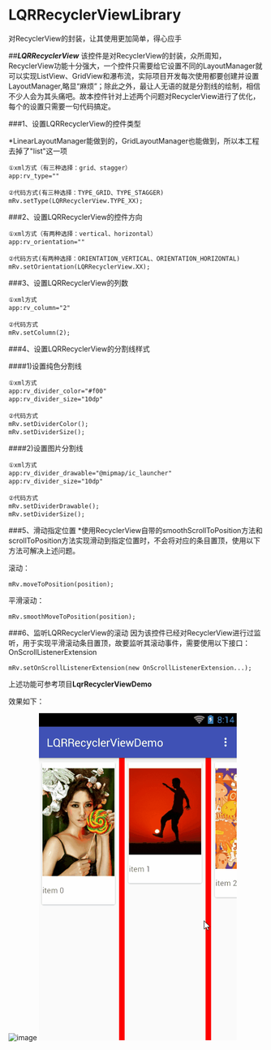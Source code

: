 # LQRRecyclerViewLibrary
对RecyclerView的封装，让其使用更加简单，得心应手

##***LQRRecyclerView***
该控件是对RecyclerView的封装，众所周知，RecyclerView功能十分强大，一个控件只需要给它设置不同的LayoutManager就可以实现ListView、GridView和瀑布流，实际项目开发每次使用都要创建并设置LayoutManager,略显“麻烦”；除此之外，最让人无语的就是分割线的绘制，相信不少人会为其头痛吧。故本控件针对上述两个问题对RecyclerView进行了优化，每个的设置只需要一句代码搞定。

###1、设置LQRRecyclerView的控件类型

*LinearLayoutManager能做到的，GridLayoutManager也能做到，所以本工程去掉了"list"这一项

	①xml方式（有三种选择：grid、stagger）
	app:rv_type="" 

	②代码方式(有三种选择：TYPE_GRID、TYPE_STAGGER)
	mRv.setType(LQRRecyclerView.TYPE_XX);

###2、设置LQRRecyclerView的控件方向

	①xml方式（有两种选择：vertical、horizontal）
	app:rv_orientation="" 

	②代码方式(有两种选择：ORIENTATION_VERTICAL、ORIENTATION_HORIZONTAL)
	mRv.setOrientation(LQRRecyclerView.XX);

###3、设置LQRRecyclerView的列数

	①xml方式
	app:rv_column="2"

	②代码方式
	mRv.setColumn(2);


###4、设置LQRRecyclerView的分割线样式

####1)设置纯色分割线

	①xml方式
	app:rv_divider_color="#f00"
    app:rv_divider_size="10dp" 

	②代码方式
	mRv.setDividerColor();
    mRv.setDividerSize();

####2)设置图片分割线
	
	①xml方式
	app:rv_divider_drawable="@mipmap/ic_launcher"
    app:rv_divider_size="10dp" 

	②代码方式
    mRv.setDividerDrawable();
    mRv.setDividerSize();

###5、滑动指定位置
*使用RecyclerView自带的smoothScrollToPosition方法和scrollToPosition方法实现滑动到指定位置时，不会将对应的条目置顶，使用以下方法可解决上述问题。

滚动：

	mRv.moveToPosition(position);

平滑滚动：

	mRv.smoothMoveToPosition(position);

###6、监听LQRRecyclerView的滚动
因为该控件已经对RecyclerView进行过监听，用于实现平滑滚动条目置顶，故要监听其滚动事件，需要使用以下接口：OnScrollListenerExtension

	mRv.setOnScrollListenerExtension(new OnScrollListenerExtension...);


上述功能可参考项目**LqrRecyclerViewDemo**

效果如下：

![image](screenshots/1.gif)
![image](screenshots/2.gif)